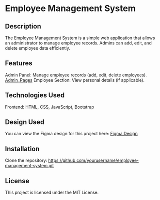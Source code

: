 # Employee Management System
## Description
The Employee Management System is a simple web application that allows an administrator to manage employee records. Admins can add, edit, and delete employee data efficiently.

## Features
Admin Panel: Manage employee records (add, edit, delete employees). [Admin_Pages](https://seejia.github.io/employee-management-system/html/admin_login.html)
Employee Section: View personal details (if applicable).

## Technologies Used
Frontend: HTML, CSS, JavaScript, Bootstrap

## Design Used
You can view the Figma design for this project here: [Figma Design](https://www.figma.com/design/l4ZvzT642CtJUHWAj1xNWP/Employee-Management-System?node-id=10-9&t=8G0LYZaYqn1rLXY1-1)

## Installation
Clone the repository:
https://github.com/yourusername/employee-management-system.git

## License
This project is licensed under the MIT License.
